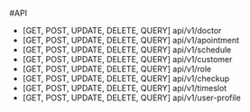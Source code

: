 #API
- [GET, POST, UPDATE, DELETE, QUERY]    api/v1/doctor
- [GET, POST, UPDATE, DELETE, QUERY]    api/v1/apointment
- [GET, POST, UPDATE, DELETE, QUERY]    api/v1/schedule
- [GET, POST, UPDATE, DELETE, QUERY]    api/v1/customer
- [GET, POST, UPDATE, DELETE, QUERY]    api/v1/role
- [GET, POST, UPDATE, DELETE, QUERY]    api/v1/checkup
- [GET, POST, UPDATE, DELETE, QUERY]    api/v1/timeslot
- [GET, POST, UPDATE, DELETE, QUERY]    api/v1/user-profile